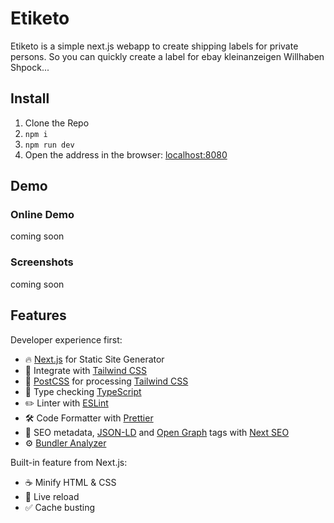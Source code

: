 
# **Etiketo**
Etiketo is a simple next.js webapp to create shipping labels for private persons. So you can quickly create a label for ebay kleinanzeigen Willhaben Shpock...


## Install
1. Clone the Repo
2. `npm i`
3. `npm run dev`
4. Open the address in the browser: [localhost:8080](localhost:8080)
## Demo
### Online Demo
coming soon

### Screenshots
coming soon

## Features
Developer experience first:

-   🔥  [Next.js](https://nextjs.org/)  for Static Site Generator
-   🎨  Integrate with  [Tailwind CSS](https://tailwindcss.com/)
-   💅  [PostCSS](https://postcss.org/)  for processing  [Tailwind CSS](https://tailwindcss.com/)
-   🎉  Type checking  [TypeScript](https://www.typescriptlang.org/)
-   ✏️  Linter with  [ESLint](https://eslint.org/)
-   🛠  Code Formatter with  [Prettier](https://prettier.io/)
-   🦊  SEO metadata,  [JSON-LD](https://developers.google.com/search/docs/guides/intro-structured-data)  and  [Open Graph](https://ogp.me/)  tags with  [Next SEO](https://github.com/garmeeh/next-seo)
-   ⚙️  [Bundler Analyzer](https://www.npmjs.com/package/@next/bundle-analyzer)


Built-in feature from Next.js:

-   ☕  Minify HTML & CSS
-   💨  Live reload
-   ✅  Cache busting
